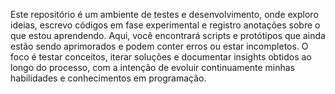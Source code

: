 Este repositório é um ambiente de testes e desenvolvimento, onde exploro ideias, escrevo códigos em fase experimental e registro anotações sobre o que estou aprendendo.
Aqui, você encontrará scripts e protótipos que ainda estão sendo aprimorados e podem conter erros ou estar incompletos.
O foco é testar conceitos, iterar soluções e documentar insights obtidos ao longo do processo, com a intenção de evoluir continuamente minhas habilidades e conhecimentos em programação.

